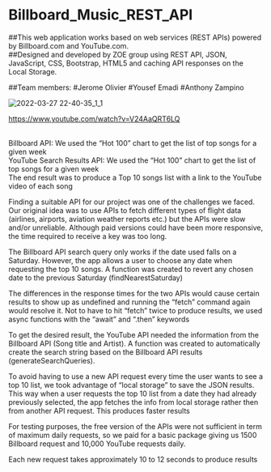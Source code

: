 # Billboard_Music_REST_API

##This web application works based on web services (REST APIs) powered by Billboard.com and YouTube.com. <br/>
##Designed and developed by ZOE group using REST API, JSON, JavaScript, CSS, Bootstrap, HTML5 and caching API responses on the Local Storage. <br/>

##Team members:
#Jerome Olivier
#Yousef Emadi
#Anthony Zampino

![2022-03-27 22-40-35_1_1](https://user-images.githubusercontent.com/63328419/160432398-5ec9705b-46d4-4ef3-966a-a696e6485811.gif)

https://www.youtube.com/watch?v=V24AaQRT6LQ

<br/>
Billboard API: We used the “Hot 100” chart to get the list of top songs for a given week <br/>
YouTube Search Results API: We used the “Hot 100” chart to get the list of top songs for a given week <br/>
The end result was to produce a Top 10 songs list with a link to the YouTube video of each song <br/>

Finding a suitable API for our project was one of the challenges we faced. Our original idea was to use APIs to fetch different types of flight data (airlines, airports, aviation weather reports etc.) but the APIs were slow and/or unreliable. Although paid versions could have been more responsive, the time required to receive a key was too long. <br/>


The Billboard API search query only works if the date used falls on a Saturday. However, the app allows a user to choose any date when requesting the top 10 songs. A function was created to revert any chosen date to the previous Saturday (findNearestSaturday) <br/>

The differences in the response times for the two APIs would cause certain results to show up as undefined and running the “fetch” command again would resolve it. Not to have to hit “fetch” twice to produce results, we used async functions with the “await” and “.then” keywords <br/>

To get the desired result, the YouTube API needed the information from the Billboard API (Song title and Artist). A function was created to automatically create the search string based on the Billboard API results (generateSearchQueries). <br/>

To avoid having to use a new API request every time the user wants to see a top 10 list, we took advantage of “local storage” to save the JSON results. This way when a user requests the top 10 list from a date they had already previously selected, the app fetches the info from local storage rather then from another API request. This produces faster results  <br/>

For testing purposes, the free version of the APIs were not sufficient in term of maximum daily requests, so we paid for a basic package giving us 1500 Billboard request and 10,000 YouTube requests daily.  <br/>

Each new request takes approximately 10 to 12 seconds to produce results  <br/>






